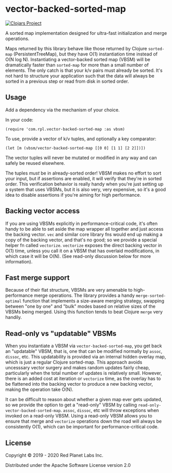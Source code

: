 # vector-backed-sorted-map
[![Clojars Project](https://img.shields.io/clojars/v/com.rpl/vector-backed-sorted-map.svg)](https://clojars.org/com.rpl/vector-backed-sorted-map)

A sorted map implementation designed for ultra-fast initialization and merge operations.

Maps returned by this library behave like those returned by Clojure `sorted-map` (PersistentTreeMap), but they have O(1) instantiation time instead of O(N log N). Instantiating a vector-backed sorted map (VBSM) will be dramatically faster than `sorted-map` for more than a small number of elements. The only catch is that your k/v pairs must already be sorted. It's not hard to structure your application such that the data will always be sorted in a previous step or read from disk in sorted order.

## Usage

Add a dependency via the mechanism of your choice.

In your code:

`(require 'com.rpl.vector-backed-sorted-map :as vbsm)`

To use, provide a vector of k/v tuples, and optionally a key comparator:

`(let [m (vbsm/vector-backed-sorted-map [[0 0] [1 1] [2 2]])])`

The vector tuples will never be mutated or modified in any way and can safely be reused elsewhere.

The tuples *must* be in already-sorted order! VBSM makes no effort to sort your input, but if assertions are enabled, it will verify that they're in sorted order. This verification behavior is really handy when you're just setting up a system that uses VBSMs, but it is also very, very expensive, so it's a good idea to disable assertions if you're aiming for high performance.

## Backing vector access

If you are using VBSMs explicitly in performance-critical code, it's often handy to be able to set aside the map wrapper all together and just access the backing vector. `vec` and similar core library fns would end up making a copy of the backing vector, and that's no good; so we provide a special helper fn called `vectorize`. `vectorize` exposes the direct backing vector in O(1) time, unless you call it on a VBSM that has overlaid modifications, in which case it will be O(N). (See read-only discussion below for more information).

## Fast merge support

Because of their flat structure, VBSMs are very amenable to high-performance merge operations. The library provides a handy `merge-sorted-optimal` function that implements a size-aware merging strategy, swapping between "one by one" and "bulk" modes based on relative sizes of the VBSMs being merged. Using this function tends to beat Clojure `merge` very handily.

## Read-only vs "updatable" VBSMs

When you instantiate a VBSM via `vector-backed-sorted-map`, you get back an "updatable" VBSM, that is, one that can be modified normally by `assoc`, `dissoc`, etc. This updatability is provided via an internal hidden overlay map, which is just a regular Clojure sorted-map. This approach avoids uncesssary vector surgery and makes random updates fairly cheap, particularly when the total number of updates is relatively small. However, there is an added cost at iteration or `vectorize` time, as the overlay has to be flattened into the backing vector to produce a new backing vector, making the operation take O(N).

It can be difficult to reason about whether a given map ever gets updated, so we provide the option to get a "read-only" VBSM by calling `read-only-vector-backed-sorted-map`. `assoc`, `dissoc`, etc will throw exceptions when invoked on a read-only VBSM. Using a read-only VBSM allows you to ensure that merge and `vectorize` operations down the road will always be consistently O(1), which can be important for performance-critical code. 

## License

Copyright © 2019 - 2020 Red Planet Labs Inc.

Distributed under the Apache Software License version 2.0
